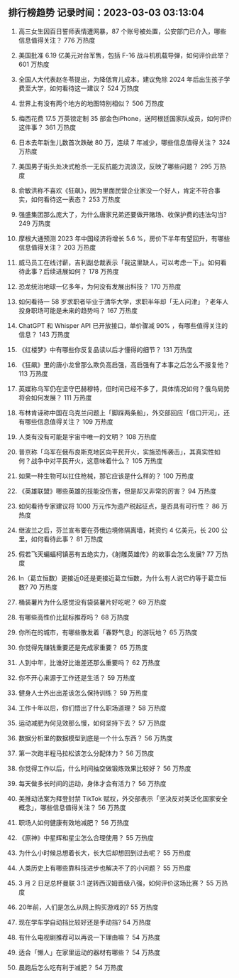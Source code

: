 
## 排行榜趋势 记录时间：2023-03-03 03:13:04
  
  1. 高三女生因百日誓师表情遭网暴，87 个账号被处置，公安部门已介入，哪些信息值得关注？ 776 万热度
    
  2. 美国批准 6.19 亿美元对台军售，包括 F-16 战斗机机载导弹，如何评价此举？ 601 万热度
    
  3. 全国人大代表赵冬苓提出，为降低育儿成本，建议免除 2024 年后出生孩子学费至大学，如何看待这一建议？ 524 万热度
    
  4. 世界上有没有两个地方的地图特别相似？ 506 万热度
    
  5. 梅西花费 17.5 万英镑定制 35 部金色iPhone，送阿根廷国家队成员，如何评价这件事？ 361 万热度
    
  6. 日本去年新生儿数首次跌破 80 万，连续 7 年减少，哪些信息值得关注？ 324 万热度
    
  7. 美国男子街头处决式枪杀一无反抗能力流浪汉，反映了哪些问题？ 295 万热度
    
  8. 俞敏洪称不喜欢《狂飙》，因为里面民营企业家没一个好人，肯定不符合事实，如何看待这一表态？ 253 万热度
    
  9. 强盛集团那么庞大了，为什么唐家兄弟还要做开赌场、收保护费的违法勾当? 249 万热度
    
  10. 摩根大通预测 2023 年中国经济将增长 5.6 %，房价下半年有望回升，有哪些信息值得关注？ 203 万热度
    
  11. 威马员工在线讨薪，吉利副总裁表示「我这里缺人，可以考虑一下」。如何看待此事？后续进展如何？ 178 万热度
    
  12. 恐龙统治地球一亿多年，为何没有发展出科技？ 170 万热度
    
  13. 如何看待一 58 岁求职者毕业于清华大学，求职半年却「无人问津」？老年人投身职场可能是未来的趋势吗？ 167 万热度
    
  14. ChatGPT 和 Whisper API 已开放接口，单价骤减 90% ，有哪些值得关注的信息？ 143 万热度
    
  15. 《红楼梦》中有哪些你反复品读以后才懂得的细节？ 131 万热度
    
  16. 《狂飙》里的唐小龙曾那么欺负高启强，高启强有了本事之后怎么不报复他？ 113 万热度
    
  17. 英媒称乌军仍在坚守巴赫穆特，但时间已经不多了，具体情况如何？俄乌局势将会如何发展？ 111 万热度
    
  18. 布林肯诬称中国在乌克兰问题上「脚踩两条船」，外交部回应「信口开河」，还有哪些信息值得关注？ 109 万热度
    
  19. 人类有没有可能是宇宙中唯一的文明？ 108 万热度
    
  20. 普京称「乌军在俄布良斯克地区向平民开火，实施恐怖袭击」，其真实性如何？战争中对平民开火，这意味着什么？ 105 万热度
    
  21. 如果一种生物可以扛住枪械，那它应该是什么样的？ 100 万热度
    
  22. 《英雄联盟》哪些英雄的技能没伤害，但是却又非常的厉害？ 94 万热度
    
  23. 如何看待专家建议将 1000 万元作为遗产税起征点，是否具有可行性？ 86 万热度
    
  24. 继波兰之后，芬兰宣布要在芬俄边境修隔离墙，耗资约 4 亿美元，长 200 公里，如何看待此事？ 81 万热度
    
  25. 假若飞天蝙蝠柯镇恶有五绝实力，《射雕英雄传》的故事会怎么发展? 77 万热度
    
  26. ln（葛立恒数）更接近0还是更接近葛立恒数，为什么有人说它约等于葛立恒数? 70 万热度
    
  27. 桶装薯片为什么感觉没有袋装薯片好吃呢？ 69 万热度
    
  28. 有哪些高性价比鼠标推荐吗？ 68 万热度
    
  29. 你所在的城市，有哪些散发着「春野气息」的游玩地？ 65 万热度
    
  30. 你觉得先赚钱重要还是先成家重要？ 65 万热度
    
  31. 人到中年，比谁好比谁差还那么重要吗？ 62 万热度
    
  32. 你不开心来源于工作还是生活？ 59 万热度
    
  33. 健身人士外出出差该怎么保持训练？ 59 万热度
    
  34. 工作十年以后，你们悟出了什么职场道理？ 58 万热度
    
  35. 运动减肥为何见效那么慢，如何坚持下去？ 57 万热度
    
  36. 数据分析里的数据模型到底是一个什么东西？ 56 万热度
    
  37. 第一次跑半程马拉松该怎么分配体力？ 56 万热度
    
  38. 你觉得工作以后，什么时间抽空做锻炼效果比较好？ 56 万热度
    
  39. 每天做多长时间的运动，身体才会有活力？ 56 万热度
    
  40. 美推动法案为拜登封禁 TikTok 赋权，外交部表示「坚决反对美泛化国家安全概念」，哪些信息值得关注？ 56 万热度
    
  41. 职场人如何健康有效地减肥？ 56 万热度
    
  42. 《原神》中星辉和星尘怎么合理使用？ 55 万热度
    
  43. 为什么小时候总想着长大，长大后却想回到过去呢？ 55 万热度
    
  44. 人类历史上有哪些靠科技进步也解决不了的小问题？ 55 万热度
    
  45. 3 月 2 日足总杯曼联 3:1 逆转西汉姆晋级八强，如何评价这场比赛？ 55 万热度
    
  46. 20年前，人们是怎么从网上购买游戏的? 55 万热度
    
  47. 现在学车学自动挡比较好还是手动挡? 54 万热度
    
  48. 有什么电视剧推荐可以再说一下理由嘛？ 54 万热度
    
  49. 适合「懒人」在家里运动的器材有哪些？ 54 万热度
    
  50. 晨跑后怎么吃有利于减肥？ 54 万热度
    
